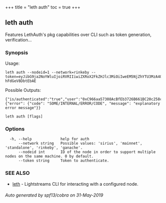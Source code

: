 +++
title = "leth auth"
toc = true
+++
## leth auth

Features LethAuth's pkg capabilities over CLI such as token generation, verification...

### Synopsis


Usage:

	leth auth --nodeid=1 --network=rinkeby --token=eyJibG9ja2NoYWluIjoiRVRIIiwiZXRoX2FkZHJlc3MiOiIweEM5NjZhYTU3MzA4QWNCZkViMzcyNkI2NjFCQzIwYzI1OGNlQTVEMzgiLCJpYXQiOjI3NzExNDUsImVhdCI6Mjc3MTIwNX0.2Z2Qm8MSVaTTVZRbtIjuKjjQXYFuprmmo5Okat85RiIkEwIFQObaimFkCieonHG6dyFqKx6h-hFdGeV8DbtEbAE

Possible Outputs:

	{"is/authenticated":"true","user":"0xC966aa57308AcBfEb3726B661BC20c258ceA5D38"}
	{"error": {"code": "SOME/INTERNAL/ERROR/CODE", "message": "explanatory error message"}}


```
leth auth [flags]
```

### Options

```
  -h, --help             help for auth
      --network string   Possible values: 'sirius', 'mainnet', 'standalone', 'rinkeby', 'ganache'.
      --nodeid int       ID of the node in order to support multiple nodes on the same machine. 0 by default.
      --token string     Token to authenticate.
```

### SEE ALSO

* [leth](/cli-docs/leth/)	 - Lightstreams CLI for interacting with a configured node.

###### Auto generated by spf13/cobra on 31-May-2019
